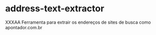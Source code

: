 address-text-extractor
======================
XXXAA
Ferramenta para extrair os endereços de sites de busca como apontador.com.br
